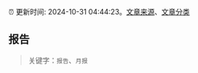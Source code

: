 :alarm_clock: 更新时间: 2024-10-31 04:44:23。[文章来源](/README.md)、[文章分类](/TAGS.md)

## 报告


> 关键字：`报告`、`月报`



